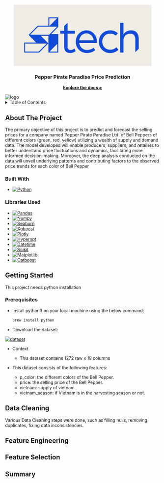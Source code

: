 <br />
<div align="center">
  <a href="https://github.com/omar-ammar0/Intern_Final_Project">
    <img src="Sitech.png" alt="logo">
  </a>

<h3 align="center">Pepper Pirate Paradise Price Prediction</h3>
  <p align="center">
    <a href="https://github.com/omar-ammar0/Intern_Final_Project"><strong>Explore the docs »</strong></a>
    <br />

  </p>
</div>


<img src="Visualization/Green_XGBRegressor_hyperopt.html" alt="logo">

<details>
  <summary>Table of Contents</summary>
  <ol>
    <li><a href="#About The Project">About The Project</a></li>
    <li><a href="#Built-with">Built With</a></li>
    <li><a href="#getting-started">Getting Started</a></li>
    <li><a href="#utilites">Utilities</a></li>
    <li><a href="#data-cleaning">Data Cleaning</a></li>
    <li><a href="#data-preprocessing">Data Preprocessing</a></li>
  </ol>
</details>



<!-- ABOUT THE PROJECT -->
## About The Project

The primary objective of this project is to predict and forecast the selling prices for a company named Pepper Pirate Paradise Ltd. of Bell Peppers of different colors (green, red, yellow) utilizing a wealth of supply and demand data. The model developed will enable producers, suppliers, and retailers to better understand price fluctuations and dynamics, facilitating more informed decision-making. Moreover, the deep analysis conducted on the data will unveil underlying patterns and contributing factors to the observed price trends for each color of Bell Pepper




### Built With
* [![Python][Python.py]][Python-url]
### Libraries Used
* [![Pandas][Pandas]][Pandas-url]
* [![Numpy][Numpy]][Numpy-url]
* [![Seaborn][Seaborn]][Seaborn-url]
* [![Xgboost][Xgboost]][Xgboost-url]
* [![Plotly][Plotly]][Plotly-url]
* [![Hyperopt][Hyperopt]][Hyperopt-url]
* [![Datetime][Datetime]][Datetime-url]
* [![Scikit][Scikit]][Scikit-url]
* [![Matplotlib][Matplotlib]][Matplotlib-url]
* [![Catboost][Catboost]][Catboost-url]



## Getting Started
This project needs python installation


### Prerequisites

* Install python3 on your local machine using the below command:
    ```sh
    brew install python
    ```
* Download the dataset:

[![dataset][dataset]][dataset-link]


* Context

  * This dataset contains 1272 raw x 19 columns


* This dataset consists of the following features:
  * p_color: the different colors of the Bell Pepper.
  * price: the selling price of the Bell Pepper.
  * vietnam: supply of vietnam.
  * vietnam_season: if Vietnam is in the harvesting season or not.



## Data Cleaning
Various Data Cleaning steps were done, such as filling nulls, removing duplicates, fixing data inconsistencies.

## Feature Engineering





## Feature Selection



## Summary



[Python.py]: https://img.shields.io/badge/python-3670A0?style=for-the-badge&logo=python&logoColor=ffdd54
[Python-url]: https://www.python.org

[Pandas-url]: https://pandas.pydata.org/
[Pandas]: https://img.shields.io/badge/Pandas-pd?style=for-the-badge&logo=pandas&logoColor=darkblue&labelColor=white&color=white

[Numpy-url]: https://numpy.org
[Numpy]: https://img.shields.io/badge/Numpy-pd?style=for-the-badge&logo=numpy&logoColor=lightblue&labelColor=white&color=white

[Seaborn-url]: https://seaborn.pydata.org
[Seaborn]: https://img.shields.io/badge/Seaborn-pd?style=for-the-badge&logo=seaborn&logoColor=blue&labelColor=white&color=white

[Plotly-url]: https://plotly.com
[Plotly]: https://img.shields.io/badge/Plotly-pd?style=for-the-badge&logo=plotly&logoColor=white&labelColor=000e39&color=000e39

[Datetime-url]: https://docs.python.org/3/library/datetime.html
[Datetime]: https://img.shields.io/badge/Datetime-pd?style=for-the-badge&logo=clock&logoColor=white&labelColor=blue&color=blue

[Matplotlib-url]: https://matplotlib.org
[Matplotlib]: https://img.shields.io/badge/matplotlib-pd?style=for-the-badge&logo=matplotlib&logoColor=white&labelColor=red&color=red

[Catboost-url]: https://catboost.ai
[Catboost]: https://img.shields.io/badge/Catboost-pd?style=for-the-badge&logo=catboost&logoColor=white&labelColor=FFCD72&color=FFCD72

[Scikit-url]: https://scikit-learn.org/stable/
[Scikit]: https://img.shields.io/badge/Scikit--learn-pd?style=for-the-badge&logo=scikit-learn&logoColor=white&labelColor=orange&color=blue

[Xgboost-url]: https://xgboost.readthedocs.io/en/stable/
[Xgboost]: https://img.shields.io/badge/xgboost-pd?style=for-the-badge&logo=xgboost&logoColor=white&labelColor=orange&color=white

[Hyperopt-url]: http://hyperopt.github.io/hyperopt/
[Hyperopt]: https://img.shields.io/badge/hyperopt-pd?style=for-the-badge&logo=hyperopt&logoColor=white&labelColor=orange&color=lightblue

[dataset-link]: https://github.com/omar-ammar0/Intern_Final_Project/tree/main/Datasets
[dataset]: https://img.shields.io/badge/DataSet-%23150458.svg?style=for-the-badge&logo=data&logoColor=white


